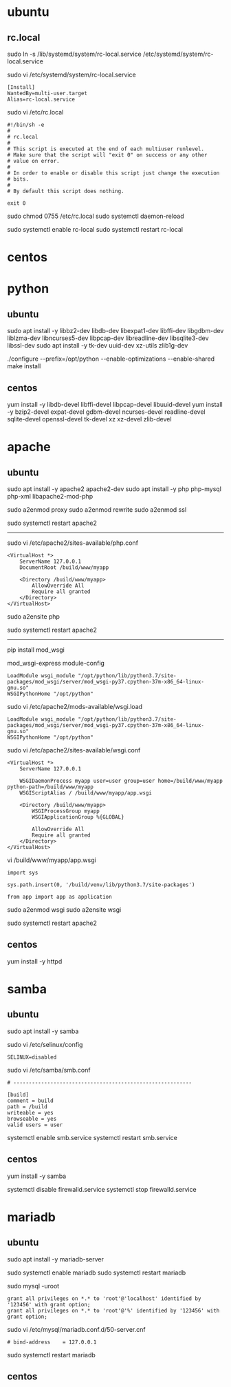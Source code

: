 ubuntu
======

rc.local
--------

  sudo ln -s /lib/systemd/system/rc-local.service /etc/systemd/system/rc-local.service

  sudo vi /etc/systemd/system/rc-local.service

    [Install]
    WantedBy=multi-user.target
    Alias=rc-local.service

  sudo vi /etc/rc.local

    #!/bin/sh -e
    #
    # rc.local
    #
    # This script is executed at the end of each multiuser runlevel.
    # Make sure that the script will "exit 0" on success or any other
    # value on error.
    #
    # In order to enable or disable this script just change the execution
    # bits.
    #
    # By default this script does nothing.

    exit 0

  sudo chmod 0755 /etc/rc.local
  sudo systemctl daemon-reload

  sudo systemctl enable rc-local
  sudo systemctl restart rc-local


centos
======


python
======

ubuntu
------

  sudo apt install -y libbz2-dev libdb-dev libexpat1-dev libffi-dev libgdbm-dev liblzma-dev libncurses5-dev libpcap-dev libreadline-dev libsqlite3-dev libssl-dev
  sudo apt install -y tk-dev uuid-dev xz-utils zlib1g-dev

  ./configure --prefix=/opt/python --enable-optimizations --enable-shared
  make install

centos
------

  yum install -y libdb-devel libffi-devel libpcap-devel libuuid-devel
  yum install -y bzip2-devel expat-devel gdbm-devel ncurses-devel readline-devel sqlite-devel openssl-devel tk-devel xz xz-devel zlib-devel


apache
======

ubuntu
------

  sudo apt install -y apache2 apache2-dev
  sudo apt install -y php php-mysql php-xml libapache2-mod-php

  sudo a2enmod proxy
  sudo a2enmod rewrite
  sudo a2enmod ssl

  sudo systemctl restart apache2

  ----------------------------------------

  sudo vi /etc/apache2/sites-available/php.conf

    <VirtualHost *>
        ServerName 127.0.0.1
        DocumentRoot /build/www/myapp

        <Directory /build/www/myapp>
            AllowOverride All
            Require all granted
        </Directory>
    </VirtualHost>

  sudo a2ensite php

  sudo systemctl restart apache2

  ----------------------------------------

  pip install mod_wsgi

  mod_wsgi-express module-config

    LoadModule wsgi_module "/opt/python/lib/python3.7/site-packages/mod_wsgi/server/mod_wsgi-py37.cpython-37m-x86_64-linux-gnu.so"
    WSGIPythonHome "/opt/python"

  sudo vi /etc/apache2/mods-available/wsgi.load

    LoadModule wsgi_module "/opt/python/lib/python3.7/site-packages/mod_wsgi/server/mod_wsgi-py37.cpython-37m-x86_64-linux-gnu.so"
    WSGIPythonHome "/opt/python"

  sudo vi /etc/apache2/sites-available/wsgi.conf

    <VirtualHost *>
        ServerName 127.0.0.1

        WSGIDaemonProcess myapp user=user group=user home=/build/www/myapp python-path=/build/www/myapp
        WSGIScriptAlias / /build/www/myapp/app.wsgi

        <Directory /build/www/myapp>
            WSGIProcessGroup myapp
            WSGIApplicationGroup %{GLOBAL}

            AllowOverride All
            Require all granted
        </Directory>
    </VirtualHost>

  vi /build/www/myapp/app.wsgi

    import sys

    sys.path.insert(0, '/build/venv/lib/python3.7/site-packages')

    from app import app as application

  sudo a2enmod wsgi
  sudo a2ensite wsgi

  sudo systemctl restart apache2

centos
------

  yum install -y httpd


samba
=====

ubuntu
------

  sudo apt install -y samba

  sudo vi /etc/selinux/config

    SELINUX=disabled

  sudo vi /etc/samba/smb.conf

    # ----------------------------------------------------------

    [build]
    comment = build
    path = /build
    writeable = yes
    browseable = yes
    valid users = user

  systemctl enable smb.service
  systemctl restart smb.service

centos
---------

  yum install -y samba

  systemctl disable firewalld.service
  systemctl stop firewalld.service


mariadb
=======

ubuntu
------

  sudo apt install -y mariadb-server

  sudo systemctl enable mariadb
  sudo systemctl restart mariadb

  sudo mysql -uroot

    grant all privileges on *.* to 'root'@'localhost' identified by '123456' with grant option;
    grant all privileges on *.* to 'root'@'%' identified by '123456' with grant option;

  sudo vi /etc/mysql/mariadb.conf.d/50-server.cnf

    # bind-address    = 127.0.0.1

  sudo systemctl restart mariadb

centos
---------

